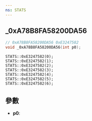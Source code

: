 ```yaml
---
ns: STATS
---
```

## _0xA78B8FA58200DA56

```c
// 0xA78B8FA58200DA56 0xE3247582
void _0xA78B8FA58200DA56(int p0);
```

```
STATS::0xE3247582(0);  
STATS::0xE3247582(1);  
STATS::0xE3247582(2);  
STATS::0xE3247582(3);  
STATS::0xE3247582(4);  
STATS::0xE3247582(5);  
STATS::0xE3247582(6);  
```

## 參數
* **p0**: 

